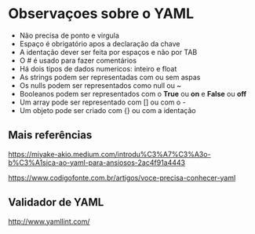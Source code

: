 # Observaçoes sobre o YAML

- Não precisa de ponto e virgula
- Espaço é obrigatório apos a declaração da chave
- A identação dever ser feita por espaços e não por TAB
- O # é usado para fazer comentários
- Há dois tipos de dados numericos: inteiro e float
- As strings podem ser representadas com ou sem aspas
- Os nulls podem ser representados como null ou ~
- Booleanos podem ser representados com o **True** ou **on** e **False** ou **off**
- Um array pode ser representado com [] ou com o -
- Um objeto pode ser criado com {} ou com a identação

## Mais referências

<https://miyake-akio.medium.com/introdu%C3%A7%C3%A3o-b%C3%A1sica-ao-yaml-para-ansiosos-2ac4f91a4443>

<https://www.codigofonte.com.br/artigos/voce-precisa-conhecer-yaml>

## Validador de YAML

<http://www.yamllint.com/>
